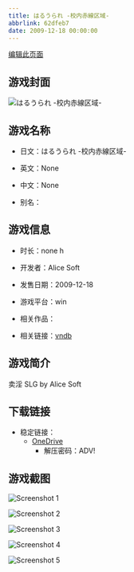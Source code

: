 ```yaml
---
title: はるうられ -校内赤線区域-
abbrlink: 62dfeb7
date: 2009-12-18 00:00:00
---
```

[编辑此页面](https://github.com/ACG-3/ADV3-source/blob/main/source/_posts/games/%E3%81%AF%E3%82%8B%E3%81%86%E3%82%89%E3%82%8C%20-%E6%A0%A1%E5%86%85%E8%B5%A4%E7%B7%9A%E5%8C%BA%E5%9F%9F-.md)

## 游戏封面

![はるうられ -校内赤線区域-](https://pan.timero.xyz/d/onedrive/img_lib_001/%E3%81%AF%E3%82%8B%E3%81%86%E3%82%89%E3%82%8C%20-%E6%A0%A1%E5%86%85%E8%B5%A4%E7%B7%9A%E5%8C%BA%E5%9F%9F-_cover.avif)


## 游戏名称

- 日文：はるうられ -校内赤線区域-
- 英文：None
- 中文：None

- 别名：


## 游戏信息

- 时长：none h
- 开发者：Alice Soft
- 发售日期：2009-12-18
- 游戏平台：win
- 相关作品：

- 相关链接：[vndb](https://vndb.org/v3096)


## 游戏简介

卖淫 SLG by Alice Soft


## 下载链接

- 稳定链接：
    - [OneDrive](https://pan.timero.xyz/onedrive/adv_lib_001/%E3%81%AF%E3%82%8B%E3%81%86%E3%82%89%E3%82%8C%20-%E6%A0%A1%E5%86%85%E8%B5%A4%E7%B7%9A%E5%8C%BA%E5%9F%9F-)
        - 解压密码：ADV!



## 游戏截图


![Screenshot 1](https://pan.timero.xyz/d/onedrive/img_lib_001/%E3%81%AF%E3%82%8B%E3%81%86%E3%82%89%E3%82%8C%20-%E6%A0%A1%E5%86%85%E8%B5%A4%E7%B7%9A%E5%8C%BA%E5%9F%9F-_Screenshot_1.avif)

![Screenshot 2](https://pan.timero.xyz/d/onedrive/img_lib_001/%E3%81%AF%E3%82%8B%E3%81%86%E3%82%89%E3%82%8C%20-%E6%A0%A1%E5%86%85%E8%B5%A4%E7%B7%9A%E5%8C%BA%E5%9F%9F-_Screenshot_2.avif)

![Screenshot 3](https://pan.timero.xyz/d/onedrive/img_lib_001/%E3%81%AF%E3%82%8B%E3%81%86%E3%82%89%E3%82%8C%20-%E6%A0%A1%E5%86%85%E8%B5%A4%E7%B7%9A%E5%8C%BA%E5%9F%9F-_Screenshot_3.avif)

![Screenshot 4](https://pan.timero.xyz/d/onedrive/img_lib_001/%E3%81%AF%E3%82%8B%E3%81%86%E3%82%89%E3%82%8C%20-%E6%A0%A1%E5%86%85%E8%B5%A4%E7%B7%9A%E5%8C%BA%E5%9F%9F-_Screenshot_4.avif)

![Screenshot 5](https://pan.timero.xyz/d/onedrive/img_lib_001/%E3%81%AF%E3%82%8B%E3%81%86%E3%82%89%E3%82%8C%20-%E6%A0%A1%E5%86%85%E8%B5%A4%E7%B7%9A%E5%8C%BA%E5%9F%9F-_Screenshot_5.avif)


